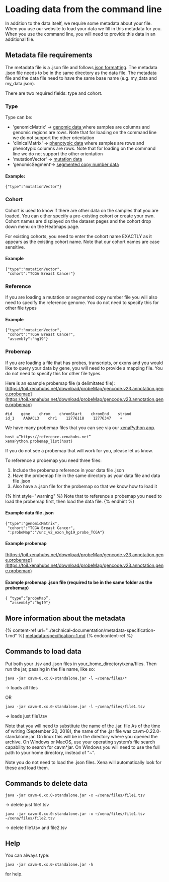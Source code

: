# Loading data from the command line

In addition to the data itself, we require some metadata about your file. When you use our website to load your data we fill in this metadata for you. When you use the command line, you will need to provide this data in an additional file.

## **Metadata file requirements**

The metadata file is a .json file and follows[ json formatting](http://www.w3schools.com/json/). The metadata .json file needs to be in the same directory as the data file. The metadata file and the data file need to have the same base name (e.g. my\_data and my\_data.json).

There are two required fields: type and cohort.

### Type

Type can be:

* 'genomicMatrix' -> [genomic data ](data-format-specifications.md#basic-genomic-data-numbers-in-a-rectangle-matrix-spreadsheet)where samples are columns and genomic regions are rows. Note that for loading on the command line we do not support the other orientation
* 'clinicalMatrix' -> [phenotypic data](data-format-specifications.md#basic-phenotypic-data-categories-or-non-genomic-in-a-rectangle-matrix-spreadsheet) where samples are rows and phenotypic columns are rows. Note that for loading on the command line we do not support the other orientation
* 'mutationVector' -> [mutation data](data-format-specifications.md#advanced-positional-data)
* ‘genomicSegment’-> [segmented copy number data](data-format-specifications.md#advanced-segmented-data)

#### Example:

```
{"type":"mutationVector"}
```

### **Cohort**

Cohort is used to know if there are other data on the samples that you are loaded. You can either specify a pre-existing cohort or create your own. Cohort names are displayed on the dataset pages and the cohort drop down menu on the Heatmaps page.

For existing cohorts, you need to enter the cohort name EXACTLY as it appears as the existing cohort name. Note that our cohort names are case sensitive.

#### Example

```
{"type":"mutationVector", 
 "cohort":"TCGA Breast Cancer"}
```

### **Reference**

If you are loading a mutation or segmented copy number file you will also need to specify the reference genome. You do not need to specify this for other file types

#### Example

```
{"type":"mutationVector", 
 "cohort":"TCGA Breast Cancer", 
 "assembly":"hg19"}
```

### **Probemap**

If you are loading a file that has probes, transcripts, or exons and you would like to query your data by gene, you will need to provide a mapping file. You do not need to specify this for other file types.

Here is an example probemap file (a delimitated file): [https://toil.xenahubs.net/download/probeMap/gencode.v23.annotation.gene.probemap](https://toil.xenahubs.net/download/probeMap/gencode.v23.annotation.gene.probemap)

```
#id    gene    chrom    chromStart    chromEnd    strand 
id_1    AADACL3    chr1    12776118    12776347    +
```

We have many probemap files that you can see via our [xenaPython app](../overview-of-features/accessing-data-through-python.md).

```
host =“https://reference.xenahubs.net”
xenaPython.probemap_list(host)
```

If you do not see a probemap that will work for you, please let us know.

To reference a probemap you need three files:

1. Include the probemap reference in your data file .json
2. Have the probemap file in the same directory as your data file and data file .json
3. Also have a .json file for the probemap so that we know how to load it

{% hint style="warning" %}
Note that to reference a probemap you need to load the probemap first, then load the data file.
{% endhint %}

#### Example data file .json

```
{"type":"genomicMatrix", 
 "cohort":"TCGA Breast Cancer", 
 ":probeMap":"/unc_v2_exon_hg19_probe_TCGA"}
```

#### Example probemap

[https://toil.xenahubs.net/download/probeMap/gencode.v23.annotation.gene.probemap](https://toil.xenahubs.net/download/probeMap/gencode.v23.annotation.gene.probemap)

#### Example probemap .json file (required to be in the same folder as the probemap)

```
{ “type”:“probeMap”, 
  “assembly”:“hg19"}
```

## **More information about the metadata**

{% content-ref url="../technical-documentation/metadata-specification-1.md" %}
[metadata-specification-1.md](../technical-documentation/metadata-specification-1.md)
{% endcontent-ref %}

## **Commands to load data**

Put both your .tsv and .json files in your\_home\_directory/xena/files. Then run the jar, passing in the file name, like so:

```
java -jar cavm-0.xx.0-standalone.jar -l ~/xena/files/*
```

→ loads all files

OR

```
java -jar cavm-0.xx.0-standalone.jar -l ~/xena/files/file1.tsv
```

→ loads just file1.tsv

Note that you will need to substitute the name of the .jar. file As of the time of writing (September 20, 2018), the name of the .jar file was cavm-0.22.0-standalone.jar. On linux this will be in the directory where you opened the archive. On Windows or MacOS, use your operating system’s file search capability to search for cavm\*jar. On Windows you will need to use the full path to your home directory, instead of “\~”.

Note you do not need to load the .json files. Xena will automatically look for these and load them.

## **Commands to delete data**

```
java -jar cavm-0.xx.0-standalone.jar -x ~/xena/files/file1.tsv
```

→ delete just file1.tsv

```
java -jar cavm-0.xx.0-standalone.jar -x ~/xena/files/file1.tsv ~/xena/files/file2.tsv
```

→ delete file1.tsv and file2.tsv

## Help

You can always type:

```
java -jar cavm-0.xx.0-standalone.jar -h
```

for help.
